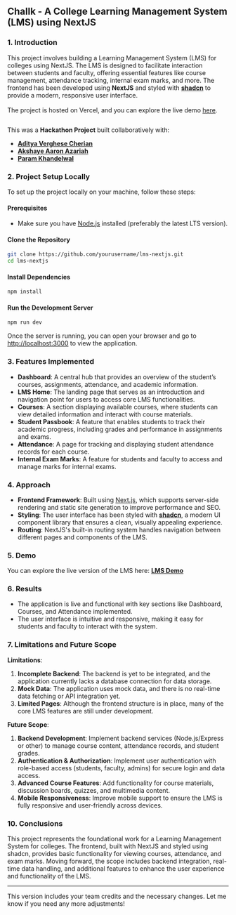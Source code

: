 ## Challk - A College Learning Management System (LMS) using NextJS

### 1. Introduction  
This project involves building a Learning Management System (LMS) for colleges using NextJS. The LMS is designed to facilitate interaction between students and faculty, offering essential features like course management, attendance tracking, internal exam marks, and more. The frontend has been developed using **NextJS** and styled with **[shadcn](https://ui.shadcn.com/)** to provide a modern, responsive user interface. <br><br> The project is hosted on Vercel, and you can explore the live demo [here](https://challk.vercel.app/home).

![]()

This was a **Hackathon Project** built collaboratively with:
- [**Aditya Verghese Cherian**](https://github.com/Aditya1864)
- [**Akshaye Aaron Azariah**](https://github.com/akxhayx)
- [**Param Khandelwal**](https://github.com/paramk26)

### 2. Project Setup Locally  
To set up the project locally on your machine, follow these steps:

#### Prerequisites  
- Make sure you have [Node.js](https://nodejs.org/) installed (preferably the latest LTS version).

#### Clone the Repository  
```bash
git clone https://github.com/yourusername/lms-nextjs.git
cd lms-nextjs
```

#### Install Dependencies  
```bash
npm install
```

#### Run the Development Server  
```bash
npm run dev
```

Once the server is running, you can open your browser and go to [http://localhost:3000](http://localhost:3000) to view the application.

### 3. Features Implemented  
- **Dashboard**: A central hub that provides an overview of the student’s courses, assignments, attendance, and academic information.
- **LMS Home**: The landing page that serves as an introduction and navigation point for users to access core LMS functionalities.
- **Courses**: A section displaying available courses, where students can view detailed information and interact with course materials.
- **Student Passbook**: A feature that enables students to track their academic progress, including grades and performance in assignments and exams.
- **Attendance**: A page for tracking and displaying student attendance records for each course.
- **Internal Exam Marks**: A feature for students and faculty to access and manage marks for internal exams.

### 4. Approach  
- **Frontend Framework**: Built using [Next.js](https://nextjs.org/), which supports server-side rendering and static site generation to improve performance and SEO.
- **Styling**: The user interface has been styled with **[shadcn](https://github.com/shadcn)**, a modern UI component library that ensures a clean, visually appealing experience.
- **Routing**: NextJS's built-in routing system handles navigation between different pages and components of the LMS.

### 5. Demo  
You can explore the live version of the LMS here: [**LMS Demo**](https://challk.vercel.app/home)

### 6. Results  
- The application is live and functional with key sections like Dashboard, Courses, and Attendance implemented.
- The user interface is intuitive and responsive, making it easy for students and faculty to interact with the system.

### 7. Limitations and Future Scope  
**Limitations**:  
1. **Incomplete Backend**: The backend is yet to be integrated, and the application currently lacks a database connection for data storage.  
2. **Mock Data**: The application uses mock data, and there is no real-time data fetching or API integration yet.  
3. **Limited Pages**: Although the frontend structure is in place, many of the core LMS features are still under development.

**Future Scope**:  
1. **Backend Development**: Implement backend services (Node.js/Express or other) to manage course content, attendance records, and student grades.
2. **Authentication & Authorization**: Implement user authentication with role-based access (students, faculty, admins) for secure login and data access.
3. **Advanced Course Features**: Add functionality for course materials, discussion boards, quizzes, and multimedia content.
4. **Mobile Responsiveness**: Improve mobile support to ensure the LMS is fully responsive and user-friendly across devices.

### 10. Conclusions  
This project represents the foundational work for a Learning Management System for colleges. The frontend, built with NextJS and styled using shadcn, provides basic functionality for viewing courses, attendance, and exam marks. Moving forward, the scope includes backend integration, real-time data handling, and additional features to enhance the user experience and functionality of the LMS.

---

This version includes your team credits and the necessary changes. Let me know if you need any more adjustments!
